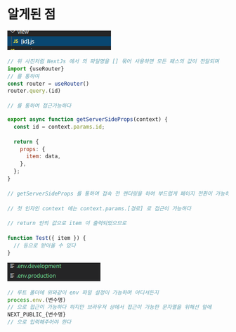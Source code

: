 # 알게된 점

<img src="./dynamicParam.png">

```javascript
// 위 사진처럼 NextJs 에서 의 파일명을 [] 묶어 사용하면 모든 패스의 값이 전달되며
import {useRouter}
// 를 통하여
const router = useRouter()
router.query.(id)

// 를 통하여 접근가능하다
```

```javascript
export async function getServerSideProps(context) {
  const id = context.params.id;

  return {
    props: {
      item: data,
    },
  };
}

// getServerSideProps 를 통하여 접속 전 렌더링을 하여 부드럽게 페이지 전환이 가능하다

// 첫 인자인 context 에는 context.params.[경로] 로 접근이 가능하다

// return 안의 값으로 item 이 출력되었으므로

function Test({ item }) {
  // 등으로 받아올 수 있다
}
```

<img src="./envFiles.png">

```javascript
// 루트 폴더에 위와같이 env 파일 설정이 가능하며 어디서든지
process.env.(변수명)
// 으로 접근이 가능하다 하지만 브라우저 상에서 접근이 가능한 문자열을 위해선 앞에
NEXT_PUBLIC_{변수명}
// 으로 입력해주어야 한다
```
